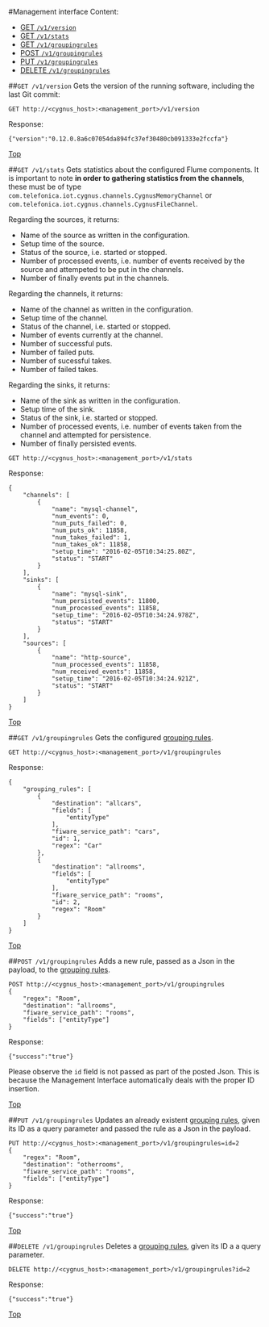 #<a name="top"></a>Management interface
Content:

* [GET `/v1/version`](#section1)
* [GET `/v1/stats`](#section2)
* [GET `/v1/groupingrules`](#section3)
* [POST `/v1/groupingrules`](#section4)
* [PUT `/v1/groupingrules`](#section5)
* [DELETE `/v1/groupingrules`](#section6)

##<a name="section1"></a>`GET /v1/version`
Gets the version of the running software, including the last Git commit:

```
GET http://<cygnus_host>:<management_port>/v1/version
```

Response:

```
{"version":"0.12.0.8a6c07054da894fc37ef30480cb091333e2fccfa"}
```

[Top](#top)

##<a neme="section2"></a>`GET /v1/stats`
Gets statistics about the configured Flume components. It is important to note <b>in order to gathering statistics from the channels</b>, these must be of type `com.telefonica.iot.cygnus.channels.CygnusMemoryChannel` or `com.telefonica.iot.cygnus.channels.CygnusFileChannel`.

Regarding the sources, it returns:

* Name of the source as written in the configuration.
* Setup time of the source.
* Status of the source, i.e. started or stopped.
* Number of processed events, i.e. number of events received by the source and attempeted to be put in the channels.
* Number of finally events put in the channels.

Regarding the channels, it returns:

* Name of the channel as written in the configuration.
* Setup time of the channel.
* Status of the channel, i.e. started or stopped.
* Number of events currently at the channel.
* Number of successful puts.
* Number of failed puts.
* Number of sucessful takes.
* Number of failed takes.

Regarding the sinks, it returns:

* Name of the sink as written in the configuration.
* Setup time of the sink.
* Status of the sink, i.e. started or stopped.
* Number of processed events, i.e. number of events taken from the channel and attempted for persistence.
* Number of finally persisted events.

```
GET http://<cygnus_host>:<management_port>/v1/stats
```

Response:

```
{
    "channels": [
        {
            "name": "mysql-channel",
            "num_events": 0,
            "num_puts_failed": 0,
            "num_puts_ok": 11858,
            "num_takes_failed": 1,
            "num_takes_ok": 11858,
            "setup_time": "2016-02-05T10:34:25.80Z",
            "status": "START"
        }
    ],
    "sinks": [
        {
            "name": "mysql-sink",
            "num_persisted_events": 11800,
            "num_processed_events": 11858,
            "setup_time": "2016-02-05T10:34:24.978Z",
            "status": "START"
        }
    ],
    "sources": [
        {
            "name": "http-source",
            "num_processed_events": 11858,
            "num_received_events": 11858,
            "setup_time": "2016-02-05T10:34:24.921Z",
            "status": "START"
        }
    ]
}
```

[Top](#top)

##<a neme="section3"></a>`GET /v1/groupingrules`
Gets the configured [grouping rules](../flume_extensions_catalogue/grouping_interceptor.md).

```
GET http://<cygnus_host>:<management_port>/v1/groupingrules
```

Response:

```
{
    "grouping_rules": [
        {
            "destination": "allcars",
            "fields": [
                "entityType"
            ],
            "fiware_service_path": "cars",
            "id": 1,
            "regex": "Car"
        },
        {
            "destination": "allrooms",
            "fields": [
                "entityType"
            ],
            "fiware_service_path": "rooms",
            "id": 2,
            "regex": "Room"
        }
    ]
}
```

[Top](#top)

##<a neme="section4"></a>`POST /v1/groupingrules`
Adds a new rule, passed as a Json in the payload, to the [grouping rules](../flume_extensions_catalogue/grouping_interceptor.md).

```
POST http://<cygnus_host>:<management_port>/v1/groupingrules
{
	"regex": "Room",
	"destination": "allrooms",
	"fiware_service_path": "rooms",
	"fields": ["entityType"]
}
```

Response:

```
{"success":"true"}
```

Please observe the `id` field is not passed as part of the posted Json. This is because the Management Interface automatically deals with the proper ID insertion.

[Top](#top)

##<a neme="section5"></a>`PUT /v1/groupingrules`
Updates an already existent [grouping rules](../flume_extensions_catalogue/grouping_interceptor.md), given its ID as a query parameter and passed the rule as a Json in the payload.

```
PUT http://<cygnus_host>:<management_port>/v1/groupingrules=id=2
{
	"regex": "Room",
	"destination": "otherrooms",
	"fiware_service_path": "rooms",
	"fields": ["entityType"]
}
```

Response:

```
{"success":"true"}
```

[Top](#top)

##<a neme="section6"></a>`DELETE /v1/groupingrules`
Deletes a [grouping rules](../flume_extensions_catalogue/grouping_interceptor.md), given its ID a a query parameter.

```
DELETE http://<cygnus_host>:<management_port>/v1/groupingrules?id=2
```

Response:

```
{"success":"true"}
```

[Top](#top)
